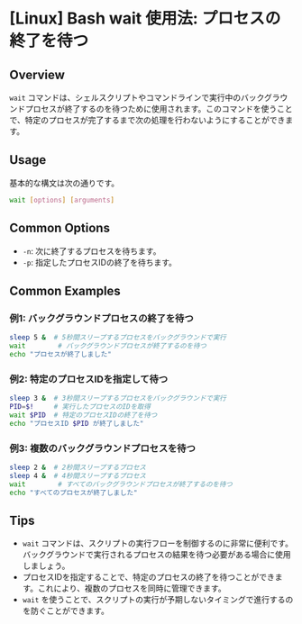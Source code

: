 # [Linux] Bash wait 使用法: プロセスの終了を待つ

## Overview
`wait` コマンドは、シェルスクリプトやコマンドラインで実行中のバックグラウンドプロセスが終了するのを待つために使用されます。このコマンドを使うことで、特定のプロセスが完了するまで次の処理を行わないようにすることができます。

## Usage
基本的な構文は次の通りです。

```bash
wait [options] [arguments]
```

## Common Options
- `-n`: 次に終了するプロセスを待ちます。
- `-p`: 指定したプロセスIDの終了を待ちます。

## Common Examples

### 例1: バックグラウンドプロセスの終了を待つ
```bash
sleep 5 &  # 5秒間スリープするプロセスをバックグラウンドで実行
wait        # バックグラウンドプロセスが終了するのを待つ
echo "プロセスが終了しました"
```

### 例2: 特定のプロセスIDを指定して待つ
```bash
sleep 3 &  # 3秒間スリープするプロセスをバックグラウンドで実行
PID=$!     # 実行したプロセスのIDを取得
wait $PID  # 特定のプロセスIDの終了を待つ
echo "プロセスID $PID が終了しました"
```

### 例3: 複数のバックグラウンドプロセスを待つ
```bash
sleep 2 &  # 2秒間スリープするプロセス
sleep 4 &  # 4秒間スリープするプロセス
wait        # すべてのバックグラウンドプロセスが終了するのを待つ
echo "すべてのプロセスが終了しました"
```

## Tips
- `wait` コマンドは、スクリプトの実行フローを制御するのに非常に便利です。バックグラウンドで実行されるプロセスの結果を待つ必要がある場合に使用しましょう。
- プロセスIDを指定することで、特定のプロセスの終了を待つことができます。これにより、複数のプロセスを同時に管理できます。
- `wait` を使うことで、スクリプトの実行が予期しないタイミングで進行するのを防ぐことができます。